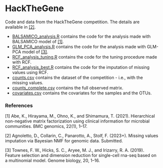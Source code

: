 # HackTheGene
Code and data from the HackTheGene competition. The details are available in [[2]](#2).
- [BALSAMICO_analysis.R](https://github.com/davideagno/HackTheGene/blob/main/BALSAMICO_analysis.R) contains the code for the analysis made with BALSAMICO model of [[1]](#1).
- [GLM_PCA_analysis.R](https://github.com/davideagno/HackTheGene/blob/main/GLM_PCA_analysis.R) contains the code for the analysis made with GLM-PCA model of [[3]](#3).
- [RCF_analysis_tuning.R](https://github.com/davideagno/HackTheGene/blob/main/RCF_analysis_tuning.R) contains the code for the tuning procedure made with RCF.
- [RCF_analysis_best.R](https://github.com/davideagno/HackTheGene/blob/main/RCF_analysis_best.R) contains the code for the imputation of missing values using RCF.
- [counts.csv](https://github.com/davideagno/HackTheGene/blob/main/counts.csv) contains the dataset of the competition - i.e., with the missing values.
- [counts_complete.csv](https://github.com/davideagno/HackTheGene/blob/main/counts_complete.csv) contains the full observed matrix.
- [covariates.csv](https://github.com/davideagno/HackTheGene/blob/main/covariates.csv) contains the covariates for the samples and the OTUs.

### References
<a id="1">[1]</a> 
Abe, K., Hirayama, M., Ohno, K., and Shimamura, T. (2021).
Hierarchical non-negative matrix factorization using clinical information for microbial communities.
BMC genomics, 22(1), 1–17.

<a id="2">[2]</a> 
Agnoletto, D., Collarin, C., Panarotto, A., Stolf, F. (2023+). 
Missing values imputation via Bayesian NMF for genomic data.
Submitted.

<a id="3">[3]</a> 
Townes, F. W., Hicks, S. C., Aryee, M. J., and Irizarry, R. A. (2019).
Feature selection and dimension reduction for single-cell rna-seq based on a multinomial model. 
Genome biology, 20, 1–16.
